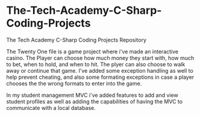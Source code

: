 # The-Tech-Academy-C-Sharp-Coding-Projects
The Tech Academy C-Sharp Coding Projects Repository

The Twenty One file is a game project where i've made an interactive casino. The Player can choose how much money they start with, how much to bet, when to hold, and when to hit. The plyer can also choose to walk away or continue that game. I've added some exception handling as well to help prevent cheating, and also some formating exceptions in case a player chooses the the wrong formats to enter into the game. 

In my student management MVC i've added features to add and view student profiles as well as adding the capabilities of having the MVC to communicate with a local database. 
